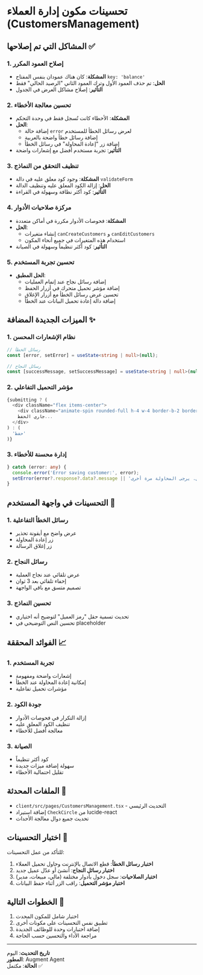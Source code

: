 # تحسينات مكون إدارة العملاء (CustomersManagement)

## المشاكل التي تم إصلاحها ✅

### 1. **إصلاح العمود المكرر** 
- **المشكلة**: كان هناك عمودان بنفس المفتاح `key: 'balance'`
- **الحل**: تم حذف العمود الأول وترك العمود الثاني "الرصيد الحالي" فقط
- **التأثير**: إصلاح مشاكل العرض في الجدول

### 2. **تحسين معالجة الأخطاء**
- **المشكلة**: الأخطاء كانت تُسجل فقط في وحدة التحكم
- **الحل**: 
  - إضافة حالة `error` لعرض رسائل الخطأ للمستخدم
  - إضافة رسائل خطأ واضحة بالعربية
  - إضافة زر "إعادة المحاولة" في رسائل الخطأ
- **التأثير**: تجربة مستخدم أفضل مع إشعارات واضحة

### 3. **تنظيف التحقق من النماذج**
- **المشكلة**: وجود كود معلق عليه في دالة `validateForm`
- **الحل**: إزالة الكود المعلق عليه وتنظيف الدالة
- **التأثير**: كود أكثر نظافة وسهولة في القراءة

### 4. **مركزة صلاحيات الأدوار**
- **المشكلة**: فحوصات الأدوار مكررة في أماكن متعددة
- **الحل**: 
  - إنشاء متغيرات `canCreateCustomers` و `canEditCustomers`
  - استخدام هذه المتغيرات في جميع أنحاء المكون
- **التأثير**: كود أكثر تنظيماً وسهولة في الصيانة

### 5. **تحسين تجربة المستخدم**
- **الحل المطبق**:
  - إضافة رسائل نجاح عند إتمام العمليات
  - إضافة مؤشر تحميل متحرك في أزرار الحفظ
  - تحسين عرض رسائل الخطأ مع أزرار الإغلاق
  - إضافة دالة إعادة تحميل البيانات عند الخطأ

## الميزات الجديدة المضافة ✨

### 1. **نظام الإشعارات المحسن**
```typescript
// رسائل الخطأ
const [error, setError] = useState<string | null>(null);

// رسائل النجاح
const [successMessage, setSuccessMessage] = useState<string | null>(null);
```

### 2. **مؤشر التحميل التفاعلي**
```typescript
{submitting ? (
  <div className="flex items-center">
    <div className="animate-spin rounded-full h-4 w-4 border-b-2 border-white ml-2"></div>
    جاري الحفظ...
  </div>
) : (
  'حفظ'
)}
```

### 3. **إدارة محسنة للأخطاء**
```typescript
} catch (error: any) {
  console.error('Error saving customer:', error);
  setError(error?.response?.data?.message || 'حدث خطأ في حفظ بيانات العميل. يرجى المحاولة مرة أخرى.');
}
```

## التحسينات في واجهة المستخدم 🎨

### 1. **رسائل الخطأ التفاعلية**
- عرض واضح مع أيقونة تحذير
- زر إعادة المحاولة
- زر إغلاق الرسالة

### 2. **رسائل النجاح**
- عرض تلقائي عند نجاح العملية
- إخفاء تلقائي بعد 3 ثوان
- تصميم متسق مع باقي الواجهة

### 3. **تحسين النماذج**
- تحديث تسمية حقل "رمز العميل" لتوضيح أنه اختياري
- تحسين النص التوضيحي في placeholder

## الفوائد المحققة 📈

### 1. **تجربة المستخدم**
- إشعارات واضحة ومفهومة
- إمكانية إعادة المحاولة عند الخطأ
- مؤشرات تحميل تفاعلية

### 2. **جودة الكود**
- إزالة التكرار في فحوصات الأدوار
- تنظيف الكود المعلق عليه
- معالجة أفضل للأخطاء

### 3. **الصيانة**
- كود أكثر تنظيماً
- سهولة إضافة ميزات جديدة
- تقليل احتمالية الأخطاء

## الملفات المحدثة 📁

- `client/src/pages/CustomersManagement.tsx` - التحديث الرئيسي
- إضافة استيراد `CheckCircle` من lucide-react
- تحديث جميع دوال معالجة الأحداث

## اختبار التحسينات 🧪

للتأكد من عمل التحسينات:

1. **اختبار رسائل الخطأ**: قطع الاتصال بالإنترنت وحاول تحميل العملاء
2. **اختبار رسائل النجاح**: أنشئ أو عدّل عميل جديد
3. **اختبار الصلاحيات**: سجل دخول بأدوار مختلفة (مالي، مبيعات، مدير)
4. **اختبار مؤشر التحميل**: راقب الزر أثناء حفظ البيانات

## الخطوات التالية 🚀

1. اختبار شامل للمكون المحدث
2. تطبيق نفس التحسينات على مكونات أخرى
3. إضافة اختبارات وحدة للوظائف الجديدة
4. مراجعة الأداء والتحسين حسب الحاجة

---

**تاريخ التحديث**: اليوم  
**المطور**: Augment Agent  
**الحالة**: مكتمل ✅
